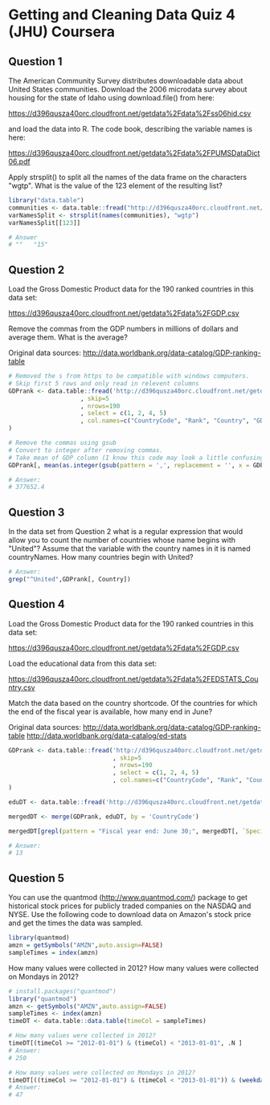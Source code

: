 # Getting and Cleaning Data Quiz 4 (JHU) Coursera

Question 1
----------
The American Community Survey distributes downloadable data about United States communities. Download the 2006 microdata survey about housing for the state of Idaho using download.file() from here:

https://d396qusza40orc.cloudfront.net/getdata%2Fdata%2Fss06hid.csv

and load the data into R. The code book, describing the variable names is here:

https://d396qusza40orc.cloudfront.net/getdata%2Fdata%2FPUMSDataDict06.pdf

Apply strsplit() to split all the names of the data frame on the characters "wgtp". What is the value of the 123 element of the resulting list?

```R
library("data.table")
communities <- data.table::fread("http://d396qusza40orc.cloudfront.net/getdata%2Fdata%2Fss06hid.csv")
varNamesSplit <- strsplit(names(communities), "wgtp")
varNamesSplit[[123]]

# Answer 
# ""   "15"
```

Question 2
----------
Load the Gross Domestic Product data for the 190 ranked countries in this data set:

https://d396qusza40orc.cloudfront.net/getdata%2Fdata%2FGDP.csv

Remove the commas from the GDP numbers in millions of dollars and average them. What is the average?

Original data sources: http://data.worldbank.org/data-catalog/GDP-ranking-table
```R
# Removed the s from https to be compatible with windows computers. 
# Skip first 5 rows and only read in relevent columns
GDPrank <- data.table::fread('http://d396qusza40orc.cloudfront.net/getdata%2Fdata%2FGDP.csv'
                    , skip=5
                    , nrows=190
                    , select = c(1, 2, 4, 5)
                    , col.names=c("CountryCode", "Rank", "Country", "GDP")
)

# Remove the commas using gsub
# Convert to integer after removing commas. 
# Take mean of GDP column (I know this code may look a little confusing)
GDPrank[, mean(as.integer(gsub(pattern = ',', replacement = '', x = GDP )))]

# Answer: 
# 377652.4
```

Question 3
----------
In the data set from Question 2 what is a regular expression that would allow you to count the number of countries whose name begins with "United"? Assume that the variable with the country names in it is named countryNames. How many countries begin with United?

```R
# Answer: 
grep("^United",GDPrank[, Country])

```


Question 4
----------
Load the Gross Domestic Product data for the 190 ranked countries in this data set:

https://d396qusza40orc.cloudfront.net/getdata%2Fdata%2FGDP.csv

Load the educational data from this data set:

https://d396qusza40orc.cloudfront.net/getdata%2Fdata%2FEDSTATS_Country.csv

Match the data based on the country shortcode. Of the countries for which the end of the fiscal year is available, how many end in June?

Original data sources: http://data.worldbank.org/data-catalog/GDP-ranking-table http://data.worldbank.org/data-catalog/ed-stats
```R
GDPrank <- data.table::fread('http://d396qusza40orc.cloudfront.net/getdata%2Fdata%2FGDP.csv'
                             , skip=5
                             , nrows=190
                             , select = c(1, 2, 4, 5)
                             , col.names=c("CountryCode", "Rank", "Country", "GDP")
)

eduDT <- data.table::fread('http://d396qusza40orc.cloudfront.net/getdata%2Fdata%2FEDSTATS_Country.csv')

mergedDT <- merge(GDPrank, eduDT, by = 'CountryCode')

mergedDT[grepl(pattern = "Fiscal year end: June 30;", mergedDT[, `Special Notes`]), .N]

# Answer: 
# 13
```

Question 5
----------
You can use the quantmod (http://www.quantmod.com/) package to get historical stock prices for publicly traded companies on the NASDAQ and NYSE. Use the following code to download data on Amazon's stock price and get the times the data was sampled.
```R
library(quantmod) 
amzn = getSymbols("AMZN",auto.assign=FALSE) 
sampleTimes = index(amzn)
```
How many values were collected in 2012? How many values were collected on Mondays in 2012?
```R
# install.packages("quantmod")
library("quantmod")
amzn <- getSymbols("AMZN",auto.assign=FALSE)
sampleTimes <- index(amzn) 
timeDT <- data.table::data.table(timeCol = sampleTimes)

# How many values were collected in 2012? 
timeDT[(timeCol >= "2012-01-01") & (timeCol) < "2013-01-01", .N ]
# Answer: 
# 250

# How many values were collected on Mondays in 2012?
timeDT[((timeCol >= "2012-01-01") & (timeCol < "2013-01-01")) & (weekdays(timeCol) == "Monday"), .N ]
# Answer:
# 47
```